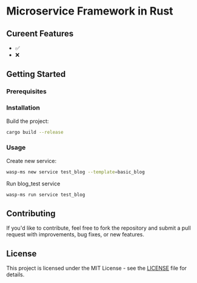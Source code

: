 # Microservice Framework in Rust

## Cureent Features
- ✅  
- ❌   

## Getting Started

### Prerequisites


### Installation



Build the project:

```bash
cargo build --release
```

### Usage

Create new service:
```bash
wasp-ms new service test_blog --template=basic_blog
```

Run blog_test service 
```bash
wasp-ms run service test_blog
```


## Contributing

If you'd like to contribute, feel free to fork the repository and submit a pull request with improvements, bug fixes, or new features.

## License

This project is licensed under the MIT License - see the [LICENSE](LICENSE) file for details.
